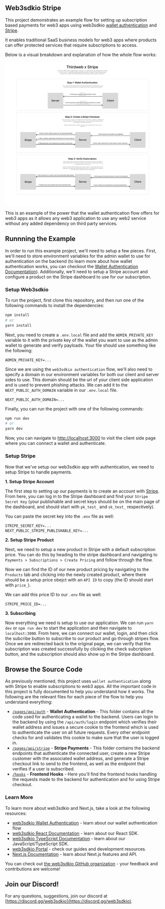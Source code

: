 ## Web3sdkio Stripe

This project demonstrates an example flow for setting up subscription based payments for web3 apps using web3sdkio [wallet authentication](https://portal.web3sdk.io/advanced-features/wallet-authentication) and [Stripe](https://stripe.com). 

It enables traditional SaaS business models for web3 apps where products can offer protected services that require subscriptions to access. 

Below is a visual breakdown and explanation of how the whole flow works:

![Subscription Diagram](public/stripe.png)

This is an example of the power that the wallet authentication flow offers for web3 apps as it allows any web3 application to use any web2 service without any added dependency on third party services.

## Runnning the Example

In order to run this example project, we'll need to setup a few pieces. First, we'll need to store environment variables for the admin wallet to use for authentication on the backend (to learn more about how wallet authentication works, you can checkout the [Wallet Authentication Documentation](https://portal.web3sdk.io/advanced-features/wallet-authentication)). Additionally, we'll need to setup a Stripe account and configure a product on the Stripe dashboard to use for our subscription.

### Setup Web3sdkio

To run the project, first clone this repository, and then run one of the following commands to install the dependencies:

```bash
npm install
# or
yarn install
```

Next, you need to create a `.env.local` file and add the `ADMIN_PRIVATE_KEY` variable to it with the private key of the wallet you want to use as the admin wallet to generate and verify payloads. Your file should use something like the following:

```.env
ADMIN_PRIVATE_KEY=...
```

Since we are using the `web3sdkio authentication` flow, we'll also need to specify a domain in our environment variables for both our client and server sides to use. This domain should be the url of your client side application and is used to prevent phishing attacks. We can add it to the `NEXT_PUBLIC_AUTH_DOMAIN` variable in our `.env.local` file.

```.env
NEXT_PUBLIC_AUTH_DOMAIN=...
```

Finally, you can run the project with one of the following commands:

```bash
npm run dev
# or
yarn dev
```

Now, you can navigate to [http://localhost:3000](http://localhost:3000) to visit the client side page where you can connect a wallet and authenticate.

### Setup Stripe

Now that we've setup our web3sdkio app with authentication, we need to setup Stripe to handle payments.

**1. Setup Stripe Account**

The first step to setting up our payments is to create an account with [Stripe](https://stripe.com). From here, you can log in to the Stripe dashboard and find your `Stripe Secret Key` (your publishable and secret keys should be on the main page of the dashboard, and should start with `pk_test_` and `sk_test_` respectively).

You can paste the secret key into the `.env` file as well:

```.env
STRIPE_SECRET_KEY=...
NEXT_PUBLIC_STRIPE_PUBLISHABLE_KEY=...
```

**2. Setup Stripe Product**

Next, we need to setup a new product in Stripe with a default subscription price. You can do this by heading to the stripe dashboard and navigating to `Payments > Subscriptions > Create Pricing` and follow through the flow.

Now we can find the ID of our new product pricing by navigating to the `Products` tab and clicking into the newly created product, where there should be a setup price obejct with an `API ID` to copy (the ID should start with `price_`).

We can add this price ID to our `.env` file as well:

```.env
STRIPE_PRICE_ID=...
```

**3. Subscribing**

Now everything we need is setup to use our application. We can run `yarn dev` or `npm run dev` to start the application and then navigate to `localhost:3000`. From here, we can connect our wallet, login, and then click the subcribe button to subscribe to our product and go through stripes flow. Once we are redirected back to the original page, we can verify that the subscription was created successfully by clicking the check subcription button, and the subscription should also show up in the Stripe dashboard.

## Browse the Source Code

As previously mentioned, this project uses `wallet authentication` along with Stripe to enable subscriptions to web3 apps. All the important code in this project is fully documented to help you understand how it works. The following are the relevant files for each piece of the flow to help you understand everything:

- [`/pages/api/auth`](/pages/api/auth) - **Wallet Authentication** - This folder contains all the code used for authenticating a wallet to the backend. Users can login to the backend by using the `/api/auth/login` endpoint which verifies their wallet address and issues a secure cookie to the frontend which is used to authenticate the user on all future requests. Every other endpoint checks for and validates this cookie to make sure that the user is logged in.
- [`/pages/api/stripe`](/pages/api/stripe) - **Stripe Payments** - This folder contains the backend endpoints that authenticate the connected user, create a new Stripe customer with the associated wallet address, and generate a Stripe checkout link to send to the frontend, as well as the endpoint that verifies if a user is subscribed.
- [`/hooks`](/hooks) - **Frontend Hooks** - Here you'll find the frontend hooks handling the requests made to the backend for authentication and for using Stripe checkout.

### Learn More

To learn more about web3sdkio and Next.js, take a look at the following resources:

- [web3sdkio Wallet Authentication](https://portal.web3sdk.io/auth) - learn about our wallet authentication flow
- [web3sdkio React Documentation](https://docs.web3sdk.io/react) - learn about our React SDK.
- [web3sdkio TypeScript Documentation](https://docs.web3sdk.io/typescript) - learn about our JavaScript/TypeScript SDK.
- [web3sdkio Portal](https://docs.web3sdk.io) - check our guides and development resources.
- [Next.js Documentation](https://nextjs.org/docs) - learn about Next.js features and API.

You can check out [the web3sdkio GitHub organization](https://github.com/web3sdkio) - your feedback and contributions are welcome!

## Join our Discord!

For any questions, suggestions, join our discord at [https://discord.gg/web3sdkio](https://discord.gg/web3sdkio).

